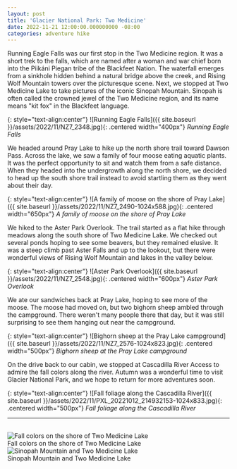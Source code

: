```yaml
---
layout: post
title: 'Glacier National Park: Two Medicine'
date: 2022-11-21 12:00:00.000000000 -08:00
categories: adventure hike
---
```

<link rel="stylesheet" href="{{ site.baseurl }}/post-styles.css">

Running Eagle Falls was our first stop in the Two Medicine region. It was a short trek to the falls, which are named after a woman and war chief born into the Piikáni Piegan tribe of the Blackfeet Nation. The waterfall emerges from a sinkhole hidden behind a natural bridge above the creek, and Rising Wolf Mountain towers over the picturesque scene. Next, we stopped at Two Medicine Lake to take pictures of the iconic Sinopah Mountain. Sinopah is often called the crowned jewel of the Two Medicine region, and its name means "kit fox" in the Blackfeet language.

{: style="text-align:center"}
![Running Eagle Falls]({{ site.baseurl }}/assets/2022/11/NZ7_2348.jpg){: .centered width="400px"}
*Running Eagle Falls*

We headed around Pray Lake to hike up the north shore trail toward Dawson Pass. Across the lake, we saw a family of four moose eating aquatic plants. It was the perfect opportunity to sit and watch them from a safe distance. When they headed into the undergrowth along the north shore, we decided to head up the south shore trail instead to avoid startling them as they went about their day.

{: style="text-align:center"}
![A family of moose on the shore of Pray Lake]({{ site.baseurl }}/assets/2022/11/NZ7_2490-1024x588.jpg){: .centered width="650px"}
*A family of moose on the shore of Pray Lake*

We hiked to the Aster Park Overlook. The trail started as a flat hike through meadows along the south shore of Two Medicine Lake. We checked out several ponds hoping to see some beavers, but they remained elusive. It was a steep climb past Aster Falls and up to the lookout, but there were wonderful views of Rising Wolf Mountain and lakes in the valley below.

{: style="text-align:center"}
![Aster Park Overlook]({{ site.baseurl }}/assets/2022/11/NZ7_2548.jpg){: .centered width="600px"}
*Aster Park Overlook*

We ate our sandwiches back at Pray Lake, hoping to see more of the moose. The moose had moved on, but two bighorn sheep ambled through the campground. There weren't many people there that day, but it was still surprising to see them hanging out near the campground.

{: style="text-align:center"}
![Bighorn sheep at the Pray Lake campground]({{ site.baseurl }}/assets/2022/11/NZ7_2576-1024x823.jpg){: .centered width="500px"}
*Bighorn sheep at the Pray Lake campground*

On the drive back to our cabin, we stopped at Cascadilla River Access to admire the fall colors along the river. Autumn was a wonderful time to visit Glacier National Park, and we hope to return for more adventures soon.

{: style="text-align:center"}
![Fall foliage along the Cascadilla River]({{ site.baseurl }}/assets/2022/11/PXL_20221012_214932153-1024x833.jpg){: .centered width="500px"}
*Fall foliage along the Cascadilla River*

---
<br>
<div class="galleryouter">
  <div class="galleryinner">
    <img src="{{ site.baseurl }}/assets/2022/11/NZ7_2386.jpg" alt="Fall colors on the shore of Two Medicine Lake">
    <div class="description">Fall colors on the shore of Two Medicine Lake</div>
  </div>
</div>
<div class="galleryouter">
  <div class="galleryinner">
    <img src="{{ site.baseurl }}/assets/2022/11/NZ7_2374.jpg" alt="Sinopah Mountain and Two Medicine Lake">
    <div class="description">Sinopah Mountain and Two Medicine Lake</div>
  </div>
</div>
<div class="endgallery"></div>
